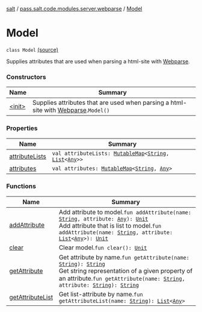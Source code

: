 [salt](../../index.md) / [pass.salt.code.modules.server.webparse](../index.md) / [Model](./index.md)

# Model

`class Model` [(source)](https://github.com/kurbaniec-tgm/salt/tree/master/code/modules/server/webparse/Model.kt#L10)

Supplies attributes that are used when parsing a html-site with [Webparse](../-webparse/index.md).

### Constructors

| Name | Summary |
|---|---|
| [&lt;init&gt;](-init-.md) | Supplies attributes that are used when parsing a html-site with [Webparse](../-webparse/index.md).`Model()` |

### Properties

| Name | Summary |
|---|---|
| [attributeLists](attribute-lists.md) | `val attributeLists: `[`MutableMap`](https://kotlinlang.org/api/latest/jvm/stdlib/kotlin.collections/-mutable-map/index.html)`<`[`String`](https://kotlinlang.org/api/latest/jvm/stdlib/kotlin/-string/index.html)`, `[`List`](https://kotlinlang.org/api/latest/jvm/stdlib/kotlin.collections/-list/index.html)`<`[`Any`](https://kotlinlang.org/api/latest/jvm/stdlib/kotlin/-any/index.html)`>>` |
| [attributes](attributes.md) | `val attributes: `[`MutableMap`](https://kotlinlang.org/api/latest/jvm/stdlib/kotlin.collections/-mutable-map/index.html)`<`[`String`](https://kotlinlang.org/api/latest/jvm/stdlib/kotlin/-string/index.html)`, `[`Any`](https://kotlinlang.org/api/latest/jvm/stdlib/kotlin/-any/index.html)`>` |

### Functions

| Name | Summary |
|---|---|
| [addAttribute](add-attribute.md) | Add attribute to model.`fun addAttribute(name: `[`String`](https://kotlinlang.org/api/latest/jvm/stdlib/kotlin/-string/index.html)`, attribute: `[`Any`](https://kotlinlang.org/api/latest/jvm/stdlib/kotlin/-any/index.html)`): `[`Unit`](https://kotlinlang.org/api/latest/jvm/stdlib/kotlin/-unit/index.html)<br>Add attribute that is list to model.`fun addAttribute(name: `[`String`](https://kotlinlang.org/api/latest/jvm/stdlib/kotlin/-string/index.html)`, attribute: `[`List`](https://kotlinlang.org/api/latest/jvm/stdlib/kotlin.collections/-list/index.html)`<`[`Any`](https://kotlinlang.org/api/latest/jvm/stdlib/kotlin/-any/index.html)`>): `[`Unit`](https://kotlinlang.org/api/latest/jvm/stdlib/kotlin/-unit/index.html) |
| [clear](clear.md) | Clear model.`fun clear(): `[`Unit`](https://kotlinlang.org/api/latest/jvm/stdlib/kotlin/-unit/index.html) |
| [getAttribute](get-attribute.md) | Get attribute by name.`fun getAttribute(name: `[`String`](https://kotlinlang.org/api/latest/jvm/stdlib/kotlin/-string/index.html)`): `[`String`](https://kotlinlang.org/api/latest/jvm/stdlib/kotlin/-string/index.html)<br>Get string representation of a given property of an attribute.`fun getAttribute(name: `[`String`](https://kotlinlang.org/api/latest/jvm/stdlib/kotlin/-string/index.html)`, attribute: `[`String`](https://kotlinlang.org/api/latest/jvm/stdlib/kotlin/-string/index.html)`): `[`String`](https://kotlinlang.org/api/latest/jvm/stdlib/kotlin/-string/index.html) |
| [getAttributeList](get-attribute-list.md) | Get list-attribute by name.`fun getAttributeList(name: `[`String`](https://kotlinlang.org/api/latest/jvm/stdlib/kotlin/-string/index.html)`): `[`List`](https://kotlinlang.org/api/latest/jvm/stdlib/kotlin.collections/-list/index.html)`<`[`Any`](https://kotlinlang.org/api/latest/jvm/stdlib/kotlin/-any/index.html)`>` |
